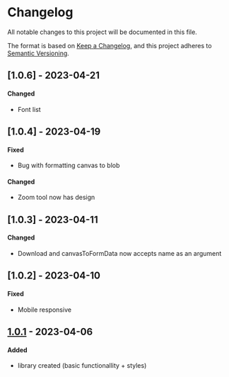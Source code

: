 # Changelog
All notable changes to this project will be documented in this file.

The format is based on [Keep a Changelog](https://keepachangelog.com/en/1.0.0/),
and this project adheres to [Semantic Versioning](https://semver.org/spec/v2.0.0.html).

## [1.0.6] - 2023-04-21
#### Changed
- Font list

## [1.0.4] - 2023-04-19
#### Fixed
- Bug with formatting canvas to blob

#### Changed
- Zoom tool now has design

## [1.0.3] - 2023-04-11
#### Changed
- Download and canvasToFormData now accepts name as an argument

## [1.0.2] - 2023-04-10
#### Fixed
- Mobile responsive

## [1.0.1] - 2023-04-06
#### Added
- library created (basic functionallity + styles)

[Unreleased]: https://github.com/SegmentationFaultEnjoyer/image-editor
[1.0.1]: https://github.com/SegmentationFaultEnjoyer/image-editor
